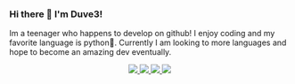 ### Hi there 👋 I'm Duve3!
Im a teenager who happens to develop on github! I enjoy coding and my favorite language is python🐍. Currently I am looking to more languages and hope to become an amazing dev eventually.

<info>
<p align="center">
  <a href="https://github.com/duve3">
    <img src="http://github-profile-summary-cards.vercel.app/api/cards/profile-details?username=duve3&theme=transparent" />
  </a>
  <a href="https://github.com/duve3">
    <img src="https://github-readme-streak-stats.herokuapp.com/?user=duve3&hide_border=true&card_width=338&theme=transparent" />
  </a>
  <a href="https://github.com/duve3">
    <img src="http://github-profile-summary-cards.vercel.app/api/cards/stats?username=duve3&theme=transparent" />
  </a>
  <a href="https://github.com/duve3">
    <img src="https://github-readme-stats.vercel.app/api/top-langs/?username=duve3&langs_count=10&layout=default&card_width=699&hide_border=true&theme=transparent" />
  </a>
</p>
</info>

<!--
**Duve3/Duve3** is a ✨ _special_ ✨ repository because its `README.md` (this file) appears on your GitHub profile.

Here are some ideas to get you started:

- 🔭 I’m currently working on ...
- 🌱 I’m currently learning ...
- 👯 I’m looking to collaborate on ...
- 🤔 I’m looking for help with ...
- 💬 Ask me about ...
- 📫 How to reach me: ...
- 😄 Pronouns: ...
- ⚡ Fun fact: ...
-->
